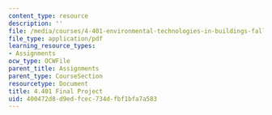 ```yaml
---
content_type: resource
description: ''
file: /media/courses/4-401-environmental-technologies-in-buildings-fall-2018/400472d8d9edfcec734dfbf1bfa7a583_MIT4_401f18_course_project.pdf
file_type: application/pdf
learning_resource_types:
- Assignments
ocw_type: OCWFile
parent_title: Assignments
parent_type: CourseSection
resourcetype: Document
title: 4.401 Final Project
uid: 400472d8-d9ed-fcec-734d-fbf1bfa7a583
---
```

